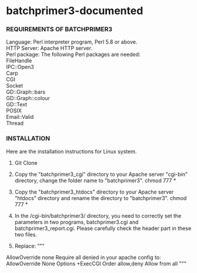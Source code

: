 # batchprimer3-documented

### REQUIREMENTS OF BATCHPRIMER3
Language: Perl interpreter program, Perl 5.8 or above.<br>
HTTP Server: Apache HTTP server.<br>
Perl package: The following Perl packages are needed:<br>
FileHandle<br>
IPC::Open3<br>
Carp<br>
CGI<br>
Socket<br>
GD::Graph::bars<br>
GD::Graph::colour<br>
GD::Text<br>
POSIX <br>
Email::Valid<br>
Thread<br>

### INSTALLATION

Here are the installation instructions for Linux system.

1. Git Clone

2. Copy the "batchprimer3_cgi" directory to your Apache server "cgi-bin" directory, change the folder name to "batchprimer3".
chmod 777 *

3. Copy the "batchprimer3_htdocs" directory to your Apache server "htdocs" directory and 
rename the directory to "batchprimer3".
chmod 777 *

4. In the /cgi-bin/batchprimer3/ directory, you need to correctly set the parameters in two 
programs, batchprimer3.cgi and batchprimer3_report.cgi. Please carefully check the 
header part in these two files.

5. Replace:
"""
<Directory />
  AllowOverride none
  Require all denied
</Directory>
in your apache config to:
<Directory "/usr/local/htdocs/cgi-bin/">
  AllowOverride None
  Options +ExecCGI
  Order allow,deny
  Allow from all
</Directory>
"""
